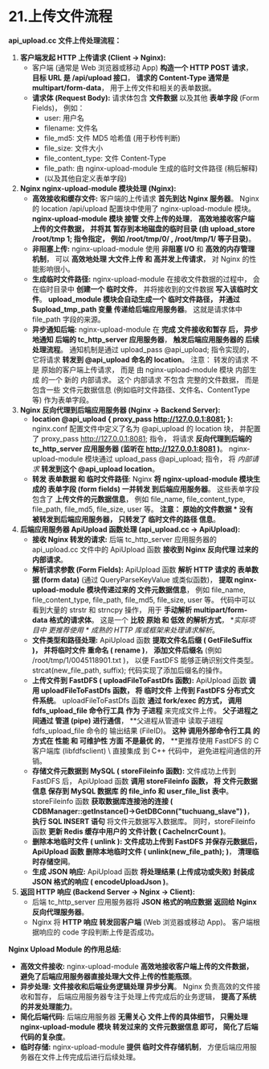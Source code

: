 # 21.上传文件流程

**api_upload.cc 文件上传处理流程：**

1. **客户端发起 HTTP 上传请求 (Client -> Nginx):**
   - 客户端 (通常是 Web 浏览器或移动 App) **构造一个 HTTP POST 请求**， **目标 URL 是 /api/upload 接口**， **请求的 Content-Type 通常是 multipart/form-data**， 用于上传文件和相关的表单数据。
   - **请求体 (Request Body):** 请求体包含 **文件数据** 以及其他 **表单字段** (Form Fields)， 例如：
     - user: 用户名
     - filename: 文件名
     - file_md5: 文件 MD5 哈希值 (用于秒传判断)
     - file_size: 文件大小
     - file_content_type: 文件 Content-Type
     - file_path: 由 nginx-upload-module 生成的临时文件路径 (稍后解释)
     - (以及其他自定义表单字段)
2. **Nginx nginx-upload-module 模块处理 (Nginx):**
   - **高效接收和缓存文件:** 客户端的上传请求 **首先到达 Nginx 服务器**。 Nginx 的 location /api/upload 配置块中使用了 nginx-upload-module 模块。 **nginx-upload-module 模块 接管 文件上传的处理**， **高效地接收客户端上传的文件数据， 并将其 暂存到本地磁盘的临时目录 (由 upload_store /root/tmp 1; 指令指定， 例如 /root/tmp/0/ , /root/tmp/1/ 等子目录)**。
   - **非阻塞上传:** nginx-upload-module 使用 **非阻塞 I/O** 和 **高效的内存管理机制**， 可以 **高效地处理 大文件上传 和 高并发上传请求**， 对 Nginx 的性能影响很小。
   - **生成临时文件路径:** nginx-upload-module 在接收文件数据的过程中， 会在临时目录中 **创建一个 临时文件**， 并将接收到的文件数据 **写入该临时文件**。 **upload_module 模块会自动生成一个 临时文件路径， 并通过 $upload_tmp_path 变量 传递给后端应用服务器**。 这就是请求体中 file_path 字段的来源。
   - **异步通知后端:** nginx-upload-module 在 **完成 文件接收和暂存 后， 异步地通知 后端的 tc_http_server 应用服务器**， **触发后端应用服务器的 后续处理流程**。 通知机制是通过 upload_pass @api_upload; 指令实现的， 它将请求 **转发到 @api_upload 命名的 location**。 注意： 转发的请求 不是 原始的客户端上传请求， 而是 由 nginx-upload-module 模块 内部生成 的一个 新的 内部请求。 这个 内部请求 不包含 完整的文件数据， 而是包含一些 文件元数据信息 (例如临时文件路径、文件名、ContentType 等) 作为表单字段。
3. **Nginx 反向代理到后端应用服务器 (Nginx -> Backend Server):**
   - **location @api_upload { proxy_pass http://127.0.0.1:8081; }:** nginx.conf 配置文件中定义了名为 @api_upload 的 location 块， 并配置了 proxy_pass http://127.0.0.1:8081; 指令， 将请求 **反向代理到后端的 tc_http_server 应用服务器 (监听在 http://127.0.0.1:8081 )**。 nginx-upload-module 模块通过 upload_pass @api_upload; 指令， 将 *内部请求* **转发到这个 @api_upload location**。
   - **转发 表单数据 和 临时文件路径**: Nginx **将 nginx-upload-module 模块生成的 表单字段 (form fields) 一并转发 到后端应用服务器**。 这些表单字段包含了 **上传文件的元数据信息**， 例如 file_name, file_content_type, file_path, file_md5, file_size, user 等。 **注意： 原始的文件数据 \* 没有 被转发到后端应用服务器， 只转发了 临时文件的路径 信息**。
4. **后端应用服务器 ApiUpload 函数处理 (api_upload.cc -> ApiUpload):**
   - **接收 Nginx 转发的请求:** 后端 tc_http_server 应用服务器的 api_upload.cc 文件中的 ApiUpload 函数 **接收到 Nginx 反向代理 过来的 内部请求**。
   - **解析请求参数 (Form Fields):** ApiUpload 函数 **解析 HTTP 请求的 表单数据 (form data)** (通过 QueryParseKeyValue 或类似函数)， **提取 nginx-upload-module 模块传递过来的 文件元数据信息**， 例如 file_name, file_content_type, file_path, file_md5, file_size, user 等。 代码中可以看到大量的 strstr 和 strncpy 操作， 用于 **手动解析 multipart/form-data 格式的请求体**。 这是一个 **比较 原始 和 低效 的解析方式**， **实际项目中 更推荐使用 \* 成熟的 HTTP 库或框架来处理请求解析*。
   - **文件类型和路径处理:** ApiUpload 函数 **提取文件名后缀 ( GetFileSuffix )， 并将临时文件 重命名 ( rename )**， **添加文件后缀名** (例如 /root/tmp/1/0045118901.txt )， 以便 FastDFS 能够正确识别文件类型。 strcat(new_file_path, suffix); 代码实现了添加后缀名的操作。
   - **上传文件到 FastDFS ( uploadFileToFastDfs 函数):** ApiUpload 函数 **调用 uploadFileToFastDfs 函数， 将 临时文件 上传到 FastDFS 分布式文件系统**。 uploadFileToFastDfs 函数 **通过 fork/exec 的方式， 调用 fdfs_upload_file 命令行工具 作为 子进程** 来完成文件上传。 **父子进程之间通过 管道 (pipe) 进行通信**， **父进程从管道中 读取子进程 fdfs_upload_file 命令的 输出结果 (FileID)。 **这种 调用外部命令行工具 的方式在 性能 和 可维护性 方面 不是最优 的**， **更推荐使用 FastDFS 的 C 客户端库 (libfdfsclient) \ 直接集成 到 C++ 代码中， 避免进程间通信的开销。
   - **存储文件元数据到 MySQL ( storeFileinfo 函数):** 文件成功上传到 FastDFS 后， ApiUpload 函数 **调用 storeFileinfo 函数， 将 文件元数据信息 保存到 MySQL 数据库 的 file_info 和 user_file_list 表中**。 storeFileinfo 函数 **获取数据库连接池的连接 ( CDBManager::getInstance()->GetDBConn("tuchuang_slave") )**， **执行 SQL INSERT 语句** 将文件元数据写入数据库。 同时，storeFileinfo 函数 **更新 Redis 缓存中用户的 文件计数 ( CacheIncrCount )**。
   - **删除本地临时文件 ( unlink ):** **文件成功上传到 FastDFS 并保存元数据后， ApiUpload 函数 删除本地临时文件 ( unlink(new_file_path); )**， **清理临时存储空间**。
   - **生成 JSON 响应:** ApiUpload 函数 **将处理结果 (上传成功或失败) 封装成 JSON 格式的响应 ( encodeUploadJson )**。
5. **返回 HTTP 响应 (Backend Server -> Nginx -> Client):**
   - 后端 tc_http_server 应用服务器将 **JSON 格式的响应数据** **返回给 Nginx 反向代理服务器**。
   - Nginx 将 **HTTP 响应 转发回客户端** (Web 浏览器或移动 App)。 客户端根据响应的 code 字段判断上传是否成功。

**Nginx Upload Module 的作用总结:**

- **高效文件接收:** nginx-upload-module **高效地接收客户端上传的文件数据， 避免了后端应用服务器直接处理大文件上传的性能瓶颈**。
- **异步处理:** **文件接收和后端业务逻辑处理 异步分离**。 Nginx 负责高效的文件接收和暂存， 后端应用服务器专注于处理上传完成后的业务逻辑， **提高了系统的并发处理能力**。
- **简化后端代码:** 后端应用服务器 **无需关心 文件上传的具体细节， 只需处理 nginx-upload-module 模块 转发过来的 文件元数据信息 即可， 简化了后端代码的复杂度**。
- **临时存储:** nginx-upload-module **提供 临时文件存储机制**， 方便后端应用服务器在文件上传完成后进行后续处理。
